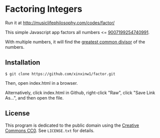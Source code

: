 # Factoring Integers

Run it at http://musiclifephilosophy.com/codes/factor/

This simple Javascript app factors all numbers <= [9007199254740991](http://stackoverflow.com/questions/307179/what-is-javascripts-highest-integer-value-that-a-number-can-go-to-without-losin).

With multiple numbers, it will find the [greatest common divisor](https://en.wikipedia.org/wiki/Greatest_common_divisor) of the numbers.

## Installation

```
$ git clone https://github.com/xinxinw1/factor.git
```

Then, open index.html in a browser.

Alternatively, click index.html in Github, right-click "Raw", click "Save Link As...", and then open the file.

## License

This program is dedicated to the public domain using the [Creative Commons CC0](http://creativecommons.org/publicdomain/zero/1.0/). See `LICENSE.txt` for details.
